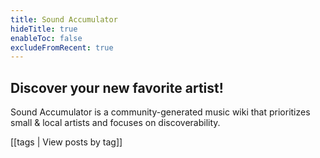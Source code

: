 ```yaml
---
title: Sound Accumulator
hideTitle: true
enableToc: false
excludeFromRecent: true
---
```


## Discover your new favorite artist!

Sound Accumulator is a community-generated music wiki that prioritizes small & local artists and focuses on discoverability.

[[tags | View posts by tag]]